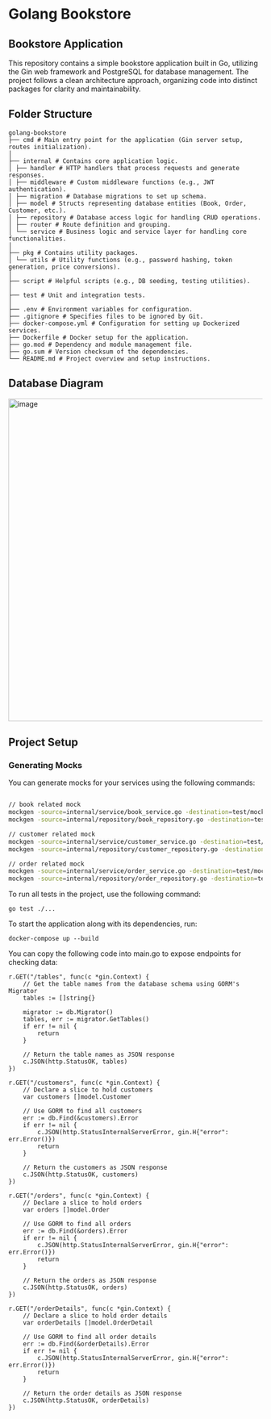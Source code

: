 # Golang Bookstore

## Bookstore Application

This repository contains a simple bookstore application built in Go, utilizing the Gin web framework and PostgreSQL for database management. The project follows a clean architecture approach, organizing code into distinct packages for clarity and maintainability.

## Folder Structure

```
golang-bookstore
├── cmd # Main entry point for the application (Gin server setup, routes initialization).
│
├── internal # Contains core application logic.
│ ├── handler # HTTP handlers that process requests and generate responses.
│ ├── middleware # Custom middleware functions (e.g., JWT authentication).
│ ├── migration # Database migrations to set up schema.
│ ├── model # Structs representing database entities (Book, Order, Customer, etc.).
│ ├── repository # Database access logic for handling CRUD operations.
│ ├── router # Route definition and grouping.
│ └── service # Business logic and service layer for handling core functionalities.
│
├── pkg # Contains utility packages.
│ └── utils # Utility functions (e.g., password hashing, token generation, price conversions).
│
├── script # Helpful scripts (e.g., DB seeding, testing utilities).
│
├── test # Unit and integration tests.
│
├── .env # Environment variables for configuration.
├── .gitignore # Specifies files to be ignored by Git.
├── docker-compose.yml # Configuration for setting up Dockerized services.
├── Dockerfile # Docker setup for the application.
├── go.mod # Dependency and module management file.
├── go.sum # Version checksum of the dependencies.
└── README.md # Project overview and setup instructions.
```

## Database Diagram

<img width="640" alt="image" src="https://github.com/user-attachments/assets/4002361a-587a-4331-bb4a-197805d1e98f">

## Project Setup

### Generating Mocks

You can generate mocks for your services using the following commands:

```bash

// book related mock
mockgen -source=internal/service/book_service.go -destination=test/mocks/mock_book_service.go -package=mocks
mockgen -source=internal/repository/book_repository.go -destination=test/mocks/mock_book_repository.go -package=mocks

// customer related mock
mockgen -source=internal/service/customer_service.go -destination=test/mocks/mock_customer_service.go -package=mocks
mockgen -source=internal/repository/customer_repository.go -destination=test/mocks/mock_customer_repository.go -package=mocks

// order related mock
mockgen -source=internal/service/order_service.go -destination=test/mocks/mock_order_service.go -package=mocks
mockgen -source=internal/repository/order_repository.go -destination=test/mocks/mock_order_repository.go -package=mocks
```

To run all tests in the project, use the following command:

```
go test ./...
```

To start the application along with its dependencies, run:

```
docker-compose up --build
```

You can copy the following code into main.go to expose endpoints for checking data:

```
r.GET("/tables", func(c *gin.Context) {
	// Get the table names from the database schema using GORM's Migrator
	tables := []string{}

	migrator := db.Migrator()
	tables, err := migrator.GetTables()
	if err != nil {
		return
	}

	// Return the table names as JSON response
	c.JSON(http.StatusOK, tables)
})

r.GET("/customers", func(c *gin.Context) {
	// Declare a slice to hold customers
	var customers []model.Customer

	// Use GORM to find all customers
	err := db.Find(&customers).Error
	if err != nil {
		c.JSON(http.StatusInternalServerError, gin.H{"error": err.Error()})
		return
	}

	// Return the customers as JSON response
	c.JSON(http.StatusOK, customers)
})

r.GET("/orders", func(c *gin.Context) {
	// Declare a slice to hold orders
	var orders []model.Order

	// Use GORM to find all orders
	err := db.Find(&orders).Error
	if err != nil {
		c.JSON(http.StatusInternalServerError, gin.H{"error": err.Error()})
		return
	}

	// Return the orders as JSON response
	c.JSON(http.StatusOK, orders)
})

r.GET("/orderDetails", func(c *gin.Context) {
	// Declare a slice to hold order details
	var orderDetails []model.OrderDetail

	// Use GORM to find all order details
	err := db.Find(&orderDetails).Error
	if err != nil {
		c.JSON(http.StatusInternalServerError, gin.H{"error": err.Error()})
		return
	}

	// Return the order details as JSON response
	c.JSON(http.StatusOK, orderDetails)
})
```
